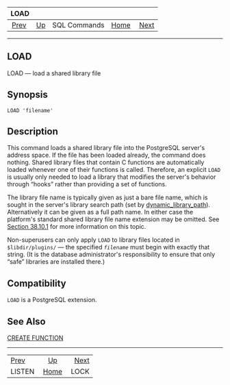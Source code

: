 <!--?xml version="1.0" encoding="UTF-8" standalone="no"?-->

|                LOAD               |                                        |              |                                                       |                               |
| :-------------------------------: | :------------------------------------- | :----------: | ----------------------------------------------------: | ----------------------------: |
| [Prev](sql-listen.html "LISTEN")  | [Up](sql-commands.html "SQL Commands") | SQL Commands | [Home](index.html "PostgreSQL 17devel Documentation") |  [Next](sql-lock.html "LOCK") |

***

## LOAD

LOAD — load a shared library file

## Synopsis

    LOAD 'filename'

## Description

This command loads a shared library file into the PostgreSQL server's address space. If the file has been loaded already, the command does nothing. Shared library files that contain C functions are automatically loaded whenever one of their functions is called. Therefore, an explicit `LOAD` is usually only needed to load a library that modifies the server's behavior through “hooks” rather than providing a set of functions.

The library file name is typically given as just a bare file name, which is sought in the server's library search path (set by [dynamic\_library\_path](runtime-config-client.html#GUC-DYNAMIC-LIBRARY-PATH)). Alternatively it can be given as a full path name. In either case the platform's standard shared library file name extension may be omitted. See [Section 38.10.1](xfunc-c.html#XFUNC-C-DYNLOAD "38.10.1. Dynamic Loading") for more information on this topic.

Non-superusers can only apply `LOAD` to library files located in `$libdir/plugins/` — the specified *`filename`* must begin with exactly that string. (It is the database administrator's responsibility to ensure that only “safe” libraries are installed there.)

## Compatibility

`LOAD` is a PostgreSQL extension.

## See Also

[CREATE FUNCTION](sql-createfunction.html "CREATE FUNCTION")

***

|                                   |                                                       |                               |
| :-------------------------------- | :---------------------------------------------------: | ----------------------------: |
| [Prev](sql-listen.html "LISTEN")  |         [Up](sql-commands.html "SQL Commands")        |  [Next](sql-lock.html "LOCK") |
| LISTEN                            | [Home](index.html "PostgreSQL 17devel Documentation") |                          LOCK |
